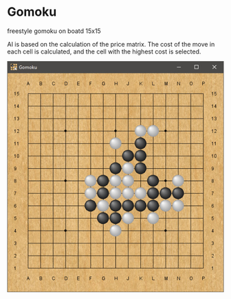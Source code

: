 Gomoku
======
freestyle gomoku on boatd 15x15

AI is based on the calculation of the price matrix. The cost of the move in each cell is calculated, and the cell with the highest cost is selected.

![](images/screen.jpg)
